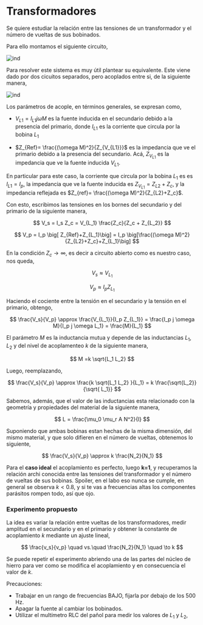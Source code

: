 # Transformadores



Se quiere estudiar la relación entre las tensiones de un transformador y el número de vueltas de sus bobinados.

Para ello montamos el siguiente circuito,

<!-- ![ind](./images/ind1.jpg) -->

![ind](https://drive.google.com/uc?export=download&id=145HiU2vCklTikDXXc9An5i923aeif-1D)


Para resolver este sistema es muy útil plantear su equivalente. Este viene dado por dos cicuitos separados, pero acoplados entre si, de la siguiente manera,

 
<!-- ![ind2](./images/ind1_equiv.jpg) -->

![ind](https://drive.google.com/uc?export=download&id=14d5SzNqT7-VaxJN4LuIrqYQiWnzRbVHg)


Los parámetros de acople, en términos generales, se expresan como,

- $V_{L1} = I_{L1} j \omega M$ es la fuente inducida en el secundario debido a la presencia del primario, donde $I_{L1}$ es la corriente que circula por la bobina $L_1$

- $Z_{Ref}= \frac{(\omega M)^2}{Z_{V_{L1}}}$ es la impedancia que ve el primario debido a la presencia del secundario. Acá, $Z_{V_{L1}}$ es la impedancia que ve la fuente inducida $V_{L1}$. 

En particular para este caso, la corriente que circula por la bobina $L_1$ es es $I_{L1}=I_p$, la impedancia que ve la fuente inducida es $Z_{V_{L1}} = Z_{L2}+Z_c$, y la impedancia reflejada es $Z_{ref}= \frac{(\omega M)^2}{Z_{L2}+Z_c}$.


Con esto, escribimos las tensiones en los bornes del secundario y del primario de la siguiente manera,

$$
V_s = I_s Z_c = V_{L_1} \frac{Z_c}{Z_c + Z_{L_2}}
$$

$$
V_p =  I_p \big[ Z_{Ref}+Z_{L_1}\big] = I_p \big[\frac{(\omega M)^2}{Z_{L2}+Z_c}+Z_{L_1}\big]
$$


En la condición $Z_c \to \infty$, es decir a circuito abierto como es nuestro caso, nos queda,

$$
V_s \approx V_{L_1}
$$

$$
V_p \approx I_p Z_{L_1}
$$


Haciendo el cociente entre la tensión en el secundario y la tensión en el primario, obtengo,

$$
\frac{V_s}{V_p} \approx \frac{V_{L_1}}{I_p Z_{L_1}} = 
\frac{I_p j \omega M}{I_p j \omega L_1}
= \frac{M}{L_1}
$$

El parámetro $M$ es la inductancia mutua y depende de las inductancias $L_1$, $L_2$ y del nivel de acoplamenteo $k$ de la siguiente manera, 

$$
M =k \sqrt{L_1 L_2}
$$

Luego, reemplazando,

$$
\frac{V_s}{V_p} \approx \frac{k \sqrt{L_1 L_2} }{L_1} 
= k \frac{\sqrt{L_2}}{\sqrt{ L_1}}
$$

Sabemos, además, que el valor de las inductancias esta relacionado con la geometría y propiedades del material de la siguiente manera,

$$
L = \frac{\mu_0 \mu_r A N^2}{l}
$$

Suponiendo que ambas bobinas estan hechas de la misma dimensión, del mismo material, y que solo difieren en el número de vueltas, obtenemos lo siguiente,

$$
\frac{V_s}{V_p} \approx k \frac{N_2}{N_1}
$$

Para el **caso ideal** el acoplamiento es perfecto, luego **k=1**, y recuperamos la relación archi conocida entre las tensiones del transformador y el número de vueltas de sus bobinas. Spoiler, en el labo eso nunca se cumple, en general se observa $k<0.8$, y si te vas a frecuencias altas los componentes parásitos rompen todo, así que ojo.

### Experimento propuesto

La idea es variar la relación entre vueltas de los transformadores, medir amplitud en el secundario y en el primario y obtener la constante de acoplamiento $k$ mediante un ajuste lineal,

$$
\frac{v_s}{v_p} \quad vs.\quad \frac{N_2}{N_1} \quad \to k
$$


Se puede repetir el experimento abriendo una de las partes del núcleo de hierro para ver como se modifica el acoplamiento y en consecuencia el valor de $k$.

Precauciones:
- Trabajar en un rango de frecuencias BAJO, fijarla por debajo de los $500$ Hz.
- Apagar la fuente al cambiar los bobinados.
- Utilizar el multímetro RLC del pañol para medir los valores de $L_1$ y $L_2$, 



